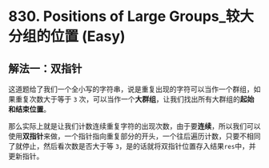 # 830. Positions of Large Groups_较大分组的位置 (Easy)



## 解法一：双指针



这道题给了我们一个全小写的字符串，说是重复出现的字符可以当作一个群组，如果重复次数大于等于 `3` 次，可以当作一个**大群组**，让我们找出所有大群组的**起始和结束位置**。

那么实际上就是让我们计数连续重复字符的出现次数，由于要**连续**，所以我们可以使用**双指针**来做，一个指针指向重复部分的开头，一个往后遍历计数，只要不相同了就停止，然后看次数是否大于等 `3`，是的话就将双指针位置存入结果`res`中，并更新指针。

